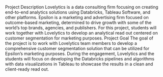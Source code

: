 Project Description
Lovelytics is a data consulting firm focusing on creating end-to-end analytics solutions using Databricks, Tableau Software, and other platforms. Epsilon is a marketing and advertising firm focused on outcome-based marketing, determined to drive growth with some of the world’s top brands, agencies, and publishers. For this project, students will work together with Lovelytics to develop an analytical read out centered on customer segmentation for marketing purposes.
Project Goal
The goal of the project is to work with Lovelytics team members to develop a comprehensive customer segmentation solution that can be utilized for Epsilon’s marketing purposes. During the engagement, Lovelytics and the students will focus on developing the Databricks pipelines and algorithms with data visualizations in Tableau to showcase the results in a clean and client-ready read out.

